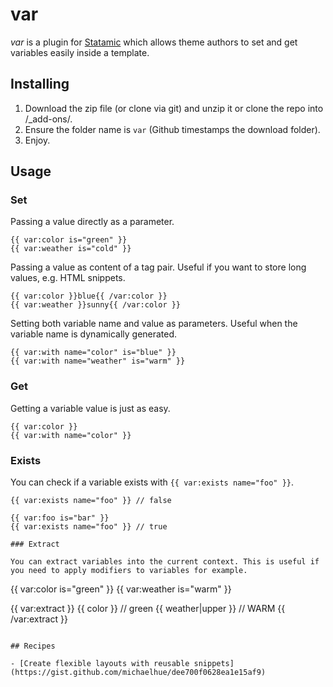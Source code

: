 # var

_var_ is a plugin for [Statamic](http://statamic.com) which allows theme authors to set and get variables easily inside a template.

## Installing

1. Download the zip file (or clone via git) and unzip it or clone the repo into /_add-ons/.
2. Ensure the folder name is `var` (Github timestamps the download folder).
3. Enjoy.

## Usage

### Set

Passing a value directly as a parameter.

```
{{ var:color is="green" }}
{{ var:weather is="cold" }}
```

Passing a value as content of a tag pair. Useful if you want to store long values, e.g. HTML snippets. 

```
{{ var:color }}blue{{ /var:color }}
{{ var:weather }}sunny{{ /var:color }}
```

Setting both variable name and value as parameters. Useful when the variable name is dynamically generated.

```
{{ var:with name="color" is="blue" }}
{{ var:with name="weather" is="warm" }}
```

### Get

Getting a variable value is just as easy.

```
{{ var:color }}
{{ var:with name="color" }}
```

### Exists

You can check if a variable exists with `{{ var:exists name="foo" }}`.

```
{{ var:exists name="foo" }} // false

{{ var:foo is="bar" }}
{{ var:exists name="foo" }} // true

### Extract

You can extract variables into the current context. This is useful if you need to apply modifiers to variables for example.

```
{{ var:color is="green" }}
{{ var:weather is="warm" }}

{{ var:extract }}
	{{ color }} // green
	{{ weather|upper }} // WARM
{{ /var:extract }}
```

## Recipes

- [Create flexible layouts with reusable snippets](https://gist.github.com/michaelhue/dee700f0628ea1e15af9)